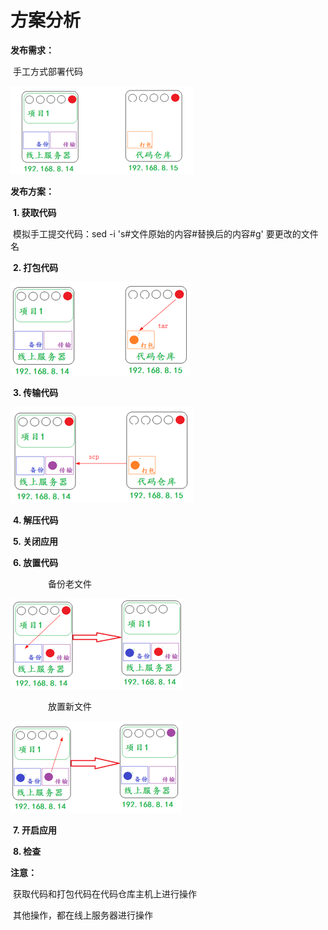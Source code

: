 # 方案分析

**发布需求：**

​        手工方式部署代码

![clip_image002](../../images/clip_image002-1883527.png)

 **发布方案：**

​       **1.  获取代码**

​		模拟手工提交代码：sed -i 's#文件原始的内容#替换后的内容#g' 要更改的文件名

​        **2. 打包代码**

![clip_image002](../../images/clip_image002-1883616.png)

​        **3. 传输代码**

![clip_image002](../../images/clip_image002-1883652.png)

​       **4. 解压代码**

​       **5. 关闭应用**

​       **6. 放置代码**

​		&ensp;&ensp;&ensp;&ensp;&ensp;&ensp;&ensp;&ensp;备份老文件

![clip_image002](../../images/clip_image002-1883744.png)

​		&ensp;&ensp;&ensp;&ensp;&ensp;&ensp;&ensp;&ensp;放置新文件

![clip_image002](../../images/clip_image002-1883890.png)

​        **7. 开启应用**

​        **8.  检查**

**注意：**

​	获取代码和打包代码在代码仓库主机上进行操作

​	其他操作，都在线上服务器进行操作
